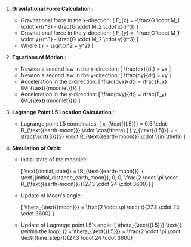 
1. **Gravitational Force Calculation :**
   - Gravitational force in the x-direction:
     \[ F_{x} = -\frac{G \cdot M_1 \cdot x}{r^3} - \frac{G \cdot M_2 \cdot x}{r^3} \]
   - Gravitational force in the y-direction:
     \[ F_{y} = -\frac{G \cdot M_1 \cdot y}{r^3} - \frac{G \cdot M_2 \cdot y}{r^3} \]
   - Where \( r = \sqrt{x^2 + y^2} \).

2. **Equations of Motion :**
   - Newton's second law in the x-direction:
     \[ \frac{dx}{dt} = vx \]
   - Newton's second law in the y-direction:
     \[ \frac{dy}{dt} = vy \]
   - Acceleration in the x-direction:
     \[ \frac{dvx}{dt} = \frac{F_x}{M_{\text{{moonlet}}}} \]
   - Acceleration in the y-direction:
     \[ \frac{dvy}{dt} = \frac{F_y}{M_{\text{{moonlet}}}} \]

3. **Lagrange Point L5 Location Calculation :**
   - Lagrange point L5 coordinates:
     \[ x_{\text{{L5}}} = 0.5 \cdot R_{\text{{earth-moon}}} \cdot \cos(\theta) \]
     \[ y_{\text{{L5}}} = -\frac{\sqrt{3}}{2} \cdot R_{\text{{earth-moon}}} \cdot \sin(\theta) \]

4. **Simulation of Orbit:**
   - Initial state of the moonlet:
   
     \[ \text{{initial\_state}} = [R_{\text{{earth-moon}}} + \text{{initial\_distance\_earth\_moon}}, 0, 0, \frac{2 \cdot \pi \cdot R_{\text{{earth-moon}}}}{27.3 \cdot 24 \cdot 3600}] \]
   - Update of Moon's angle:
   
     \[ \theta_{\text{{moon}}} = \frac{2 \cdot \pi \cdot t}{27.3 \cdot 24 \cdot 3600} \]
   - Update of Lagrange point L5's angle:
     \[ \theta_{\text{{L5}}} \text{{ (within the loop) }} = \theta_{\text{{L5}}} + \frac{2 \cdot \pi \cdot \text{{time\_step}}}{27.3 \cdot 24 \cdot 3600} \]
